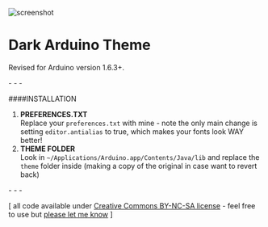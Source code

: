 ![screenshot](https://raw.githubusercontent.com/jeffThompson/DarkArduinoTheme/master/screenshot.png)

Dark Arduino Theme
================

Revised for Arduino version 1.6.3+.

\- \- \-

####INSTALLATION
1. **PREFERENCES.TXT**  
Replace your `preferences.txt` with mine - note the only main change is setting `editor.antialias` to true, which makes your fonts look WAY better!  
2. **THEME FOLDER**  
Look in `~/Applications/Arduino.app/Contents/Java/lib` and replace the `theme` folder inside (making a copy of the original in case want to revert back)  

\- \- \-

\[ all code available under [Creative Commons BY-NC-SA license](http://creativecommons.org/licenses/by-nc-sa/3.0/) - feel free to use but [please let me know](http://www.jeffreythompson.org) \]
